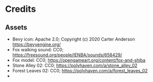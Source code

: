 # Credits

## Assets

- Bevy icon: Apache 2.0; Copyright (c) 2020 Carter Anderson https://bevyengine.org/
- Fox walking sound: CC0; https://freesound.org/people/IENBA/sounds/658429/
- Fox model: CC0; https://opengameart.org/content/fox-and-shiba
- Stone Alley 02: CC0; https://polyhaven.com/a/stone_alley_02
- Forest Leaves 02: CC0; https://polyhaven.com/a/forest_leaves_02
- 